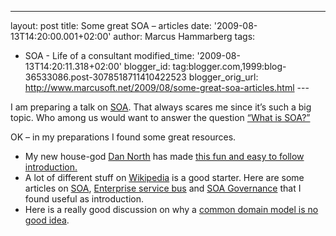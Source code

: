 ---
layout: post
title: Some great SOA – articles
date: '2009-08-13T14:20:00.001+02:00'
author: Marcus Hammarberg
tags:
  - SOA -
Life of a consultant
modified_time: '2009-08-13T14:20:11.318+02:00'
blogger_id: tag:blogger.com,1999:blog-36533086.post-3078518711410422523
blogger_orig_url: http://www.marcusoft.net/2009/08/some-great-soa-articles.html ---

I am preparing a talk on
<a href="http://en.wikipedia.org/wiki/Service-oriented_architecture"
target="_blank">SOA</a>. That always scares me since it’s such a big
topic. Who among us would want to answer the question
<a href="http://www.whatissoa.com/" target="_blank">“What is SOA?”</a>

OK – in my preparations I found some great resources.

-   My new house-god
    <a href="http://dannorth.net/" target="_blank">Dan North</a> has
    made
    <a href="http://dannorth.net/classic-soa" target="_blank">this fun and
    easy to follow introduction.</a>
-   A lot of different stuff on
    <a href="http://www.wikipedia.org/" target="_blank">Wikipedia</a> is
    a good starter. Here are some articles on
    <a href="http://en.wikipedia.org/wiki/Service-oriented_architecture"
    target="_blank">SOA</a>,
    <a href="http://en.wikipedia.org/wiki/Enterprise_service_bus"
    target="_blank">Enterprise service bus</a> and
    <a href="http://en.wikipedia.org/wiki/SOA_Governance"
    target="_blank">SOA Governance</a> that I found useful as
    introduction.
-   Here is a really good discussion on why a <a
    href="http://devlicio.us/blogs/casey/archive/2009/05/14/commercial-suicide-integration-at-the-database-level.aspx"
    target="_blank">common domain model is no good idea</a>.
